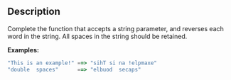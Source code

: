 ## Description

Complete the function that accepts a string parameter, and reverses each word in the string. All spaces in the string should be retained.

**Examples:**

```ts
"This is an example!" ==> "sihT si na !elpmaxe"
"double  spaces"      ==> "elbuod  secaps"
```
